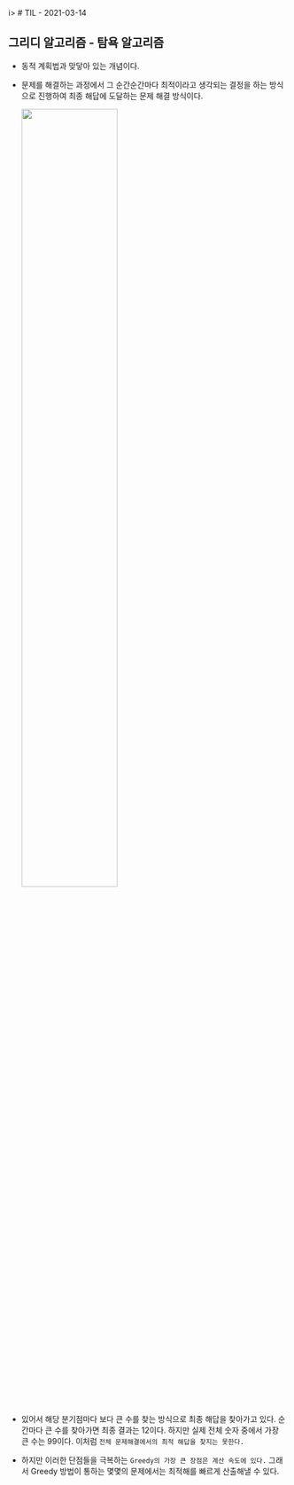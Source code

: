 i> # TIL - 2021-03-14

## 그리디 알고리즘 - 탐욕 알고리즘

- 동적 계획법과 맞닿아 있는 개념이다.
- 문제를 해결하는 과정에서 그 순간순간마다 최적이라고 생각되는 결정을 하는 방식으로 진행하여 최종 해답에 도달하는 문제 해결 방식이다.

    <img  src="https://media.vlpt.us/post-images/cyranocoding/c8b8eff0-b228-11e9-89af-8fc0a61dbc3e/1CeFxqV8wFf2NaQm1hqYGMQ.png" width=60% ></img>

- 있어서 해당 분기점마다 보다 큰 수를 찾는 방식으로 최종 해답을 찾아가고 있다. 순간마다 큰 수를 찾아가면 최종 결과는 12이다. 하지만 실제 전체 숫자 중에서 가장 큰 수는 99이다. 이처럼 `전체 문제해결에서의 최적 해답을 찾지는 못한다.`

- 하지만 이러한 단점들을 극복하는 `Greedy의 가장 큰 장점은 계산 속도에 있다.` 그래서 Greedy 방법이 통하는 몇몇의 문제에서는 최적해를 빠르게 산출해낼 수 있다.
<br/><br/>
